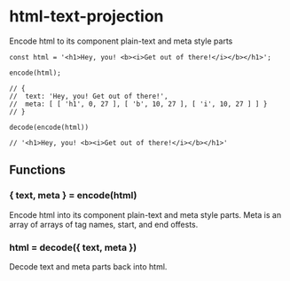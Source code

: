 # html-text-projection
Encode html to its component plain-text and meta style parts

```
const html = '<h1>Hey, you! <b><i>Get out of there!</i></b></h1>';

encode(html);

// {
//  text: 'Hey, you! Get out of there!',
//  meta: [ [ 'h1', 0, 27 ], [ 'b', 10, 27 ], [ 'i', 10, 27 ] ] }
// }

decode(encode(html))

// '<h1>Hey, you! <b><i>Get out of there!</i></b></h1>'
```

## Functions

### { text, meta } = encode(html)

Encode html into its component plain-text and meta style parts.  Meta is an array of arrays of tag names, start, and end offests.


### html = decode({ text, meta })

Decode text and meta parts back into html.

